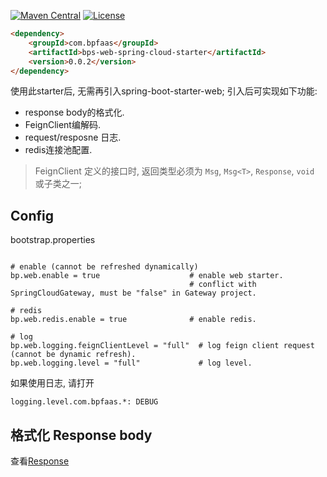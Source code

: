 
[![Maven Central](https://maven-badges.herokuapp.com/maven-central/com.bpfaas/bps-web-spring-cloud-starter/badge.svg)](https://maven-badges.herokuapp.com/maven-central/com.bpfaas/bps-web-spring-cloud-starter/)
[![License](https://img.shields.io/github/license/bpfaas/java-bps-web-spring-cloud-starter)](https://opensource.org/licenses/MIT)


```html
<dependency>
    <groupId>com.bpfaas</groupId>
    <artifactId>bps-web-spring-cloud-starter</artifactId>
    <version>0.0.2</version>
</dependency>
```

使用此starter后, 无需再引入spring-boot-starter-web; 引入后可实现如下功能:

- response body的格式化.
- FeignClient编解码.
- request/resposne 日志.
- redis连接池配置.

> FeignClient 定义的接口时, 返回类型必须为 `Msg`, `Msg<T>`, `Response`, `void` 或子类之一;

## Config

bootstrap.properties

```properties

# enable (cannot be refreshed dynamically)
bp.web.enable = true                    # enable web starter.
                                        # conflict with SpringCloudGateway, must be "false" in Gateway project.

# redis
bp.web.redis.enable = true              # enable redis.

# log
bp.web.logging.feignClientLevel = "full"  # log feign client request (cannot be dynamic refresh).
bp.web.logging.level = "full"             # log level.
```

如果使用日志, 请打开

```properties
logging.level.com.bpfaas.*: DEBUG
```

## 格式化 Response body

查看[Response](./doc/response.md)

## 